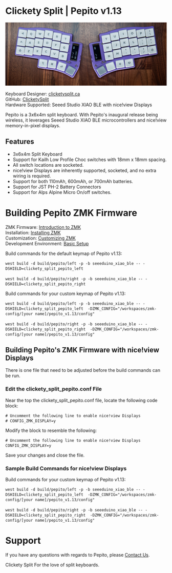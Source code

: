 # Clickety Split | Pepito v1.13

![Pepito v1.13 Wireless](https://github.com/ClicketySplit/build-guides/blob/main/pepito/images/gallery/Pepito_v1.13.jpg)

Keyboard Designer: [clicketysplit.ca](https://clicketysplit.ca) \
GitHub: [ClicketySplit](https://github.com/ClicketySplit) \
Hardware Supported: Seeed Studio XIAO BLE with nice!view Displays

Pepito is a 3x6x4m split keyboard. With Pepito's inaugural release being wireless, it leverages Seeed Studio XIAO BLE microcontrollers and nice!view memory-in-pixel displays.

## Features

- 3x6x4m Split Keyboard
- Support for Kailh Low Profile Choc switches with 18mm x 18mm spacing.
- All switch locations are socketed.
- nice!view Displays are inherently supported, socketed, and no extra wiring is required.
- Support for both 110mAh, 600mAh, or 700mAh batteries.
- Support for JST PH-2 Battery Connectors
- Support for Alps Alpine Micro On/off switches.

# Building Pepito ZMK Firmware

ZMK Firmware: [Introduction to ZMK](https://zmk.dev/docs/) \
Installation: [Installing ZMK](https://zmk.dev/docs/user-setup) \
Customization: [Customizing ZMK](https://zmk.dev/docs/customization) \
Development Environment: [Basic Setup](https://zmk.dev/docs/development/setup)

Build commands for the default keymap of Pepito v1.13:

```
west build -d build/pepito/left -p -b seeeduino_xiao_ble -- -DSHIELD=clickety_split_pepito_left

west build -d build/pepito/right -p -b seeeduino_xiao_ble -- -DSHIELD=clickety_split_pepito_right
```

Build commands for your custom keymap of Pepito v1.13:

```
west build -d build/pepito/left -p -b seeeduino_xiao_ble -- -DSHIELD=clickety_split_pepito_left  -DZMK_CONFIG="/workspaces/zmk-config/[your name]/pepito_v1.13/config"

west build -d build/pepito/right -p -b seeeduino_xiao_ble -- -DSHIELD=clickety_split_pepito_right  -DZMK_CONFIG="/workspaces/zmk-config/[your name]/pepito_v1.13/config"
```

## Building Pepito's ZMK Firmware with nice!view Displays

There is one file that need to be adjusted before the build commands can be run.

### Edit the clickety_split_pepito.conf File

Near the top the clickety_split_pepito.conf file, locate the following code block:

```
# Uncomment the following line to enable nice!view Displays
# CONFIG_ZMK_DISPLAY=y
```

Modify the block to resemble the following:

```
# Uncomment the following line to enable nice!view Displays
CONFIG_ZMK_DISPLAY=y
```

Save your changes and close the file.

### Sample Build Commands for nice!view Displays

Build commands for your custom keymap of Pepito v1.13:

```
west build -d build/pepito/left -p -b seeeduino_xiao_ble -- -DSHIELD=clickety_split_pepito_left  -DZMK_CONFIG="/workspaces/zmk-config/[your name]/pepito_v1.13/config"

west build -d build/pepito/right -p -b seeeduino_xiao_ble -- -DSHIELD=clickety_split_pepito_right  -DZMK_CONFIG="/workspaces/zmk-config/[your name]/pepito_v1.13/config"
```

# Support

If you have any questions with regards to Pepito, please [Contact Us](https://clicketysplit.ca/pages/contact-us).

Clickety Split
For the love of split keyboards.
